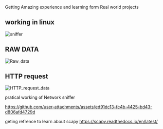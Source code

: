 Getting Amazing experience and learning form Real world projects
## working in linux
![sniffer](https://github.com/user-attachments/assets/6313b8a5-c6c8-43b7-99f1-336b76804d86)

## RAW DATA
![Raw_data](https://github.com/user-attachments/assets/8fc7ae8f-2d34-48ec-a6b2-61caf658b890)

## HTTP request
![HTTP_request_data](https://github.com/user-attachments/assets/035bc2fe-7825-4de1-a71e-7c364189e242)


pratical working of Network sniffer

https://github.com/user-attachments/assets/ed91dc13-fc4b-4425-bd43-d806afd4729d


geting refrence to learn about scapy
https://scapy.readthedocs.io/en/latest/
